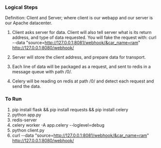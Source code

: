 ### Logical Steps
Definition: Client and Server; where client is our webapp and our server is our Apache datacenter.

1. Client asks server for data. Client will also tell server what is its return address, and type of data requested. You will fake the request with:
curl --data "source=http://127.0.0.1:8081/webhook/&car_name=ram" http://127.0.0.1:8080/webhook/

2. Server will store the client address, and prepare data for transport.
3. Each line of data will be packaged as a request, and sent to redis in a message queue with path /0/.
4. Celery will be reading on redis at path /0/ and detect each request and send the data. 

### To Run
1. pip install flask && pip install requests && pip install celery
2. python app.py
3. redis-server
4. celery worker -A app.celery --loglevel=debug
5. python client.py
6. curl --data "source=http://127.0.0.1:8081/webhook/&car_name=ram" http://127.0.0.1:8080/webhook/
